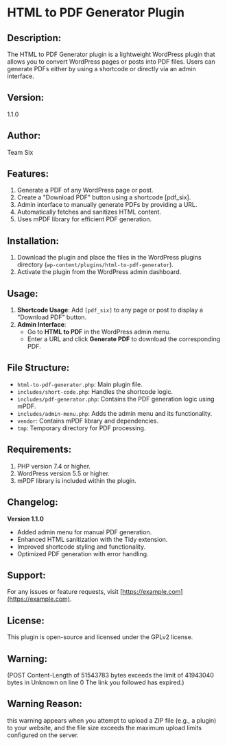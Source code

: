 
HTML to PDF Generator Plugin
============================

Description:
-------------
The HTML to PDF Generator plugin is a lightweight WordPress plugin that allows you to convert WordPress pages or posts into PDF files. Users can generate PDFs either by using a shortcode or directly via an admin interface.

Version:
---------
1.1.0

Author:
--------
Team Six

Features:
----------
1. Generate a PDF of any WordPress page or post.
2. Create a "Download PDF" button using a shortcode [pdf_six].
3. Admin interface to manually generate PDFs by providing a URL.
4. Automatically fetches and sanitizes HTML content.
5. Uses mPDF library for efficient PDF generation.

Installation:
--------------
1. Download the plugin and place the files in the WordPress plugins directory (`wp-content/plugins/html-to-pdf-generator`).
2. Activate the plugin from the WordPress admin dashboard.

Usage:
-------
1. **Shortcode Usage**: Add `[pdf_six]` to any page or post to display a "Download PDF" button.
2. **Admin Interface**:
   - Go to **HTML to PDF** in the WordPress admin menu.
   - Enter a URL and click **Generate PDF** to download the corresponding PDF.

File Structure:
----------------
- `html-to-pdf-generator.php`: Main plugin file.
- `includes/short-code.php`: Handles the shortcode logic.
- `includes/pdf-generator.php`: Contains the PDF generation logic using mPDF.
- `includes/admin-menu.php`: Adds the admin menu and its functionality.
- `vendor`: Contains mPDF library and dependencies.
- `tmp`: Temporary directory for PDF processing.

Requirements:
--------------
1. PHP version 7.4 or higher.
2. WordPress version 5.5 or higher.
3. mPDF library is included within the plugin.

Changelog:
-----------
**Version 1.1.0**
- Added admin menu for manual PDF generation.
- Enhanced HTML sanitization with the Tidy extension.
- Improved shortcode styling and functionality.
- Optimized PDF generation with error handling.

Support:
---------
For any issues or feature requests, visit [https://example.com](https://example.com).

License:
---------
This plugin is open-source and licensed under the GPLv2 license.

Warning: 
---------
(POST Content-Length of 51543783 bytes exceeds the limit of 41943040 bytes in Unknown on line 0
The link you followed has expired.)

Warning Reason: 
---------------
this warning appears when you attempt to upload a ZIP file (e.g., a plugin) to your website, and the file size exceeds the maximum upload limits configured on the server.